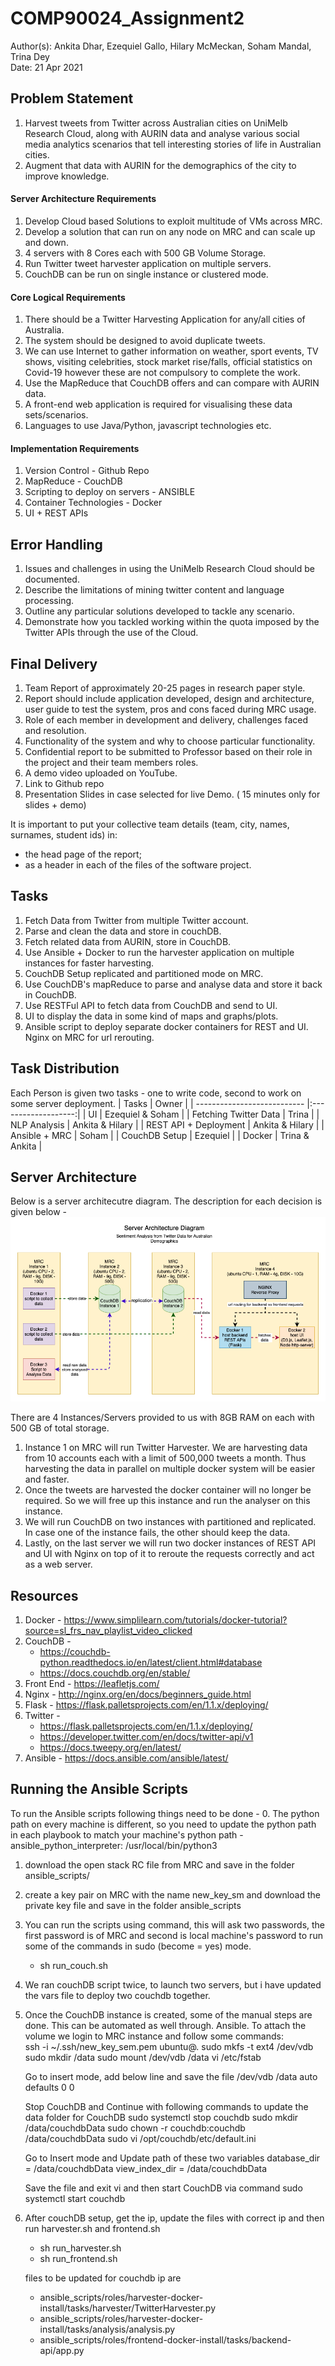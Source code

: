 # COMP90024_Assignment2
Author(s): Ankita Dhar, Ezequiel Gallo, Hilary McMeckan, Soham Mandal, Trina Dey   
Date: 21 Apr 2021

## Problem Statement 
1. Harvest tweets from Twitter across Australian cities on UniMelb Research Cloud, along with AURIN data and analyse various
social media analytics scenarios that tell interesting stories of life in Australian cities.  
2. Augment that data with AURIN for the demographics of the city to improve knowledge.  

#### Server Architecture Requirements
1. Develop Cloud based Solutions to exploit multitude of VMs across MRC.  
2. Develop a solution that can run on any node on MRC and can scale up and down.  
3. 4 servers with 8 Cores each with 500 GB Volume Storage.  
4. Run Twitter tweet harvester application on multiple servers.  
5. CouchDB can be run on single instance or clustered mode.  


#### Core Logical Requirements
1. There should be a Twitter Harvesting Application for any/all cities of Australia.  
2. The system should be designed to avoid duplicate tweets.  
3. We can use Internet to gather information on weather, sport events, TV shows, visiting celebrities, stock market 
rise/falls, official statistics on Covid-19 however these are not compulsory to complete the work.  
4. Use the MapReduce that CouchDB offers and can compare with AURIN data.  
5. A front-end web application is required for visualising these data sets/scenarios.  
6. Languages to use Java/Python, javascript technologies etc.  


#### Implementation Requirements
1. Version Control - Github Repo  
2. MapReduce - CouchDB  
3. Scripting to deploy on servers - ANSIBLE  
4. Container Technologies - Docker  
5. UI + REST APIs 

## Error Handling
1. Issues and challenges in using the UniMelb Research Cloud should be documented.  
2. Describe the limitations of mining twitter content and language processing.  
3. Outline any particular solutions developed to tackle any scenario. 
4. Demonstrate how you tackled working within the quota imposed by the Twitter APIs through the use of the Cloud.


## Final Delivery 
1. Team Report of approximately 20-25 pages in research paper style.  
2. Report should include application developed, design and architecture, user guide to test the system, pros and cons faced during MRC usage.  
3. Role of each member in development and delivery, challenges faced and resolution.  
4. Functionality of the system and why to choose particular functionality.  
5. Confidential report to be submitted to Professor based on their role in the project and their team members roles.  
6. A demo video uploaded on YouTube.  
7. Link to Github repo  
8. Presentation Slides in case selected for live Demo. ( 15 minutes only for slides + demo)    

It is important to put your collective team details (team, city, names, surnames, student ids) in:  
- the head page of the report;  
- as a header in each of the files of the software project.  


## Tasks 
1. Fetch Data from Twitter from multiple Twitter account.  
2. Parse and clean the data and store in couchDB.  
3. Fetch related data from AURIN, store in CouchDB.  
4. Use Ansible + Docker to run the harvester application on multiple instances for faster harvesting.  
5. CouchDB Setup replicated and partitioned mode on MRC. 
6. Use CouchDB's mapReduce to parse and analyse data and store it back in CouchDB.
7. Use RESTFul API to fetch data from CouchDB and send to UI.
8. UI to display the data in some kind of maps and graphs/plots.
9. Ansible script to deploy separate docker containers for REST and UI. Nginx on MRC for url rerouting.



## Task Distribution
Each Person is given two tasks - one to write code, second to work on some server deployment.
| Tasks                       |   Owner             |
| --------------------------- |:-------------------:|
| UI                          | Ezequiel & Soham    |
| Fetching Twitter Data       | Trina               |
| NLP Analysis                | Ankita & Hilary     |
| REST API  + Deployment      | Ankita & Hilary     |
| Ansible + MRC               | Soham               |
| CouchDB Setup               | Ezequiel            |
| Docker                      | Trina & Ankita      |


## Server Architecture
Below is a server architecutre diagram. The description for each decision is given below - 
![diagram](images/ServerArchitecture.png)

There are 4 Instances/Servers provided to us with 8GB RAM on each with 500 GB of total storage. 

1. Instance 1 on MRC will run Twitter Harvester. We are harvesting data from 10 accounts each with a limit of 500,000 
tweets a month. Thus harvesting the data in parallel on multiple docker system will be easier and faster.  
2. Once the tweets are harvested the docker container will no longer be required. So we will free up this instance and 
run the analyser on this instance.  
3. We will run CouchDB on two instances with partitioned and replicated. In case one of the instance fails, the other 
should keep the data.  
4. Lastly, on the last server we will run two docker instances of REST API and UI with Nginx on top of it to reroute 
the requests correctly and act as a web server.  

## Resources 
1. Docker - https://www.simplilearn.com/tutorials/docker-tutorial?source=sl_frs_nav_playlist_video_clicked
2. CouchDB -  
    - https://couchdb-python.readthedocs.io/en/latest/client.html#database  
    - https://docs.couchdb.org/en/stable/  
3. Front End - https://leafletjs.com/
4. Nginx - http://nginx.org/en/docs/beginners_guide.html  
5. Flask - https://flask.palletsprojects.com/en/1.1.x/deploying/  
6. Twitter - 
    - https://flask.palletsprojects.com/en/1.1.x/deploying/ 
    - https://developer.twitter.com/en/docs/twitter-api/v1
    - https://docs.tweepy.org/en/latest/
7. Ansible - https://docs.ansible.com/ansible/latest/  


## Running the Ansible Scripts
To run the Ansible scripts following things need to be done - 
0. The python path on every machine is different, so you need to update the python path in each playbook to match your machine's python path - ansible_python_interpreter: /usr/local/bin/python3
1. download the open stack RC file from MRC and save in the folder ansible_scripts/
2. create a key pair on MRC with the name new_key_sm and download the private key file and save in the folder ansible_scripts
3. You can run the scripts using command, this will ask two passwords, the first password is of MRC and second is local machine's password to run some of the commands in sudo (become = yes) mode. 
    - sh run_couch.sh
4. We ran couchDB script twice, to launch two servers, but i have updated the vars file to deploy two couchdb together. 
5. Once the CouchDB instance is created, some of the manual steps are done. This can be automated as well through. 
    Ansible. To attach the volume we login to MRC instance and follow some commands:      
        ssh -i ~/.ssh/new_key_sem.pem ubuntu@<ip-address>. 
        sudo mkfs -t ext4 /dev/vdb  
        sudo mkdir /data 
        sudo mount /dev/vdb /data 
        vi /etc/fstab 
    
    Go to insert mode, add below line and save the file 
        /dev/vdb /data auto defaults 0 0

    Stop CouchDB and Continue with following commands to update the data folder for CouchDB
        sudo systemctl stop couchdb
        sudo mkdir /data/couchdbData
        sudo chown -r couchdb:couchdb /data/couchdbData
        sudo vi /opt/couchdb/etc/default.ini

    Go to Insert mode and Update path of these two variables
        database_dir = /data/couchdbData
        view_index_dir = /data/couchdbData
    
    Save the file and exit vi and then start CouchDB via command
        sudo systemctl start couchdb 
6. After couchDB setup, get the ip, update the files with correct ip and then run harvester.sh and frontend.sh
    - sh run_harvester.sh
    - sh run_frontend.sh
    
   files to be updated for couchdb ip are 
    - ansible_scripts/roles/harvester-docker-install/tasks/harvester/TwitterHarvester.py
    - ansible_scripts/roles/harvester-docker-install/tasks/analysis/analysis.py
    - ansible_scripts/roles/frontend-docker-install/tasks/backend-api/app.py
 
